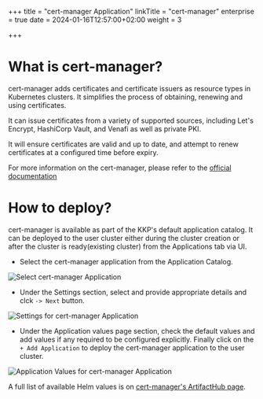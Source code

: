 +++
title = "cert-manager Application"
linkTitle = "cert-manager"
enterprise = true
date = 2024-01-16T12:57:00+02:00
weight = 3

+++

# What is cert-manager?

cert-manager adds certificates and certificate issuers as resource types in Kubernetes clusters. It simplifies the process of obtaining, renewing and using certificates.

It can issue certificates from a variety of supported sources, including Let's Encrypt, HashiCorp Vault, and Venafi as well as private PKI.

It will ensure certificates are valid and up to date, and attempt to renew certificates at a configured time before expiry.

For more information on the cert-manager, please refer to the [official documentation](https://cert-manager.io/)

# How to deploy?

cert-manager is available as part of the KKP's default application catalog.
It can be deployed to the user cluster either during the cluster creation or after the cluster is ready(existing cluster) from the Applications tab via UI.

* Select the cert-manager application from the Application Catalog.

![Select cert-manager Application](/img/kubermatic/common/applications/default-apps-catalog/01-select-application-cert-manager-app.png)

* Under the Settings section, select and provide appropriate details and clck `-> Next` button.

![Settings for cert-manager Application](/img/kubermatic/common/applications/default-apps-catalog/02-settings-cert-manager-app.png)

* Under the Application values page section, check the default values and add values if any required to be configured explicitly. Finally click on the `+ Add Application` to deploy the cert-manager application to the user cluster.

![Application Values for cert-manager Application](/img/kubermatic/common/applications/default-apps-catalog/03-applicationvalues-cert-manager-app.png)

A full list of available Helm values is on [cert-manager's ArtifactHub page](https://artifacthub.io/packages/helm/cert-manager/cert-manager).
